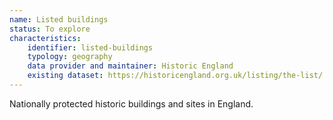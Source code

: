 ```yaml
---
name: Listed buildings
status: To explore
characteristics:
    identifier: listed-buildings
    typology: geography
    data provider and maintainer: Historic England
    existing dataset: https://historicengland.org.uk/listing/the-list/
---
```

Nationally protected historic buildings and sites in England.
